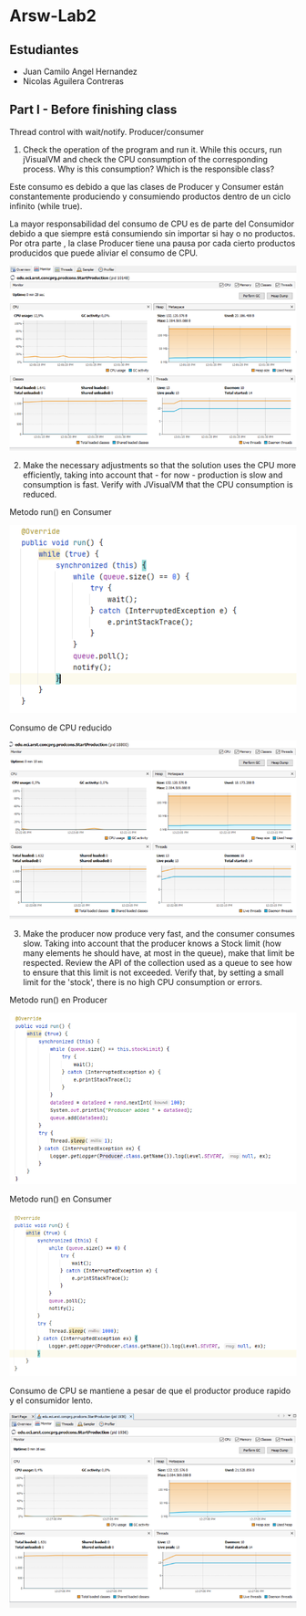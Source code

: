 # Arsw-Lab2

## Estudiantes

  - Juan Camilo Angel Hernandez
  - Nicolas Aguilera Contreras
  
## Part I - Before finishing class

Thread control with wait/notify. Producer/consumer

1. Check the operation of the program and run it. While this occurs, run jVisualVM and check the CPU consumption of the corresponding process. Why is this consumption? Which is the responsible class?

Este consumo es debido a que las clases de Producer y Consumer están constantemente produciendo y consumiendo productos dentro de un ciclo infinito (while true).

La mayor responsabilidad del consumo de CPU es de parte del Consumidor debido a que siempre está consumiendo sin importar si hay o no productos. Por otra parte , la clase Producer tiene una pausa por cada cierto productos producidos que puede aliviar el consumo de CPU.

![](img/cpubefore.PNG)

2. Make the necessary adjustments so that the solution uses the CPU more efficiently, taking into account that - for now - production is slow and consumption is fast. Verify with JVisualVM that the CPU consumption is reduced. 

Metodo run() en Consumer

![](img/consumidorbefore.PNG)

Consumo de CPU reducido

![](img/cpuafter.PNG)

3. Make the producer now produce very fast, and the consumer consumes slow. Taking into account that the producer knows a Stock limit (how many elements he should have, at most in the queue), make that limit be respected. Review the API of the collection used as a queue to see how to ensure that this limit is not exceeded. Verify that, by setting a small limit for the 'stock', there is no high CPU consumption or errors.

Metodo run() en Producer

![](img/productor.PNG)

Metodo run() en Consumer

![](img/consumidor.PNG)

Consumo de CPU se mantiene a pesar de que el productor produce rapido y el consumidor lento.

![](img/cpuafter2.PNG)
